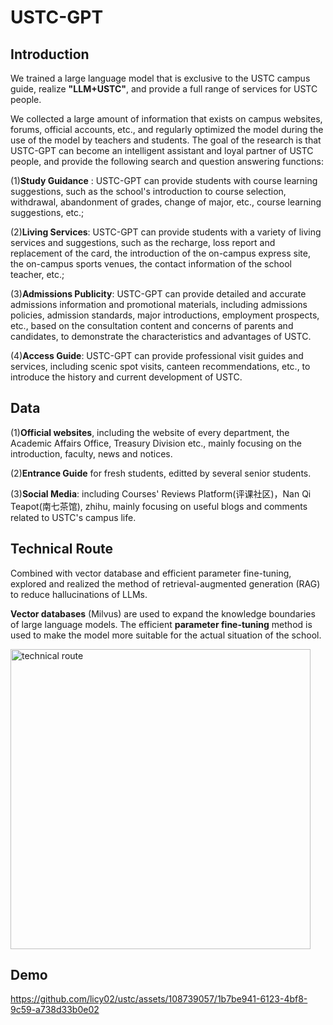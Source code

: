 # USTC-GPT
## Introduction
We trained a large language model that is exclusive to the USTC campus guide, realize **"LLM+USTC"**, and provide a full range of services for USTC people.  

We collected a large amount of information that exists on campus websites, forums, official accounts, etc., and regularly optimized the model during the use of the model by teachers and students. 
The goal of the research is that USTC-GPT can become an intelligent assistant and loyal partner of USTC people, and provide the following search and question answering functions:

(1)**Study Guidance** : USTC-GPT can provide students with course learning suggestions, such as the school's introduction to course selection, withdrawal, abandonment of grades, change of major, etc., course learning suggestions, etc.;  

(2)**Living Services**: USTC-GPT can provide students with a variety of living services and suggestions, such as the recharge, loss report and replacement of the card, the introduction of the on-campus express site, the on-campus sports venues, the contact information of the school teacher, etc.;  

(3)**Admissions Publicity**: USTC-GPT can provide detailed and accurate admissions information and promotional materials, including admissions policies, admission standards, major introductions, employment prospects, etc., based on the consultation content and concerns of parents and candidates, to demonstrate the characteristics and advantages of USTC.  

(4)**Access Guide**: USTC-GPT can provide professional visit guides and services, including scenic spot visits, canteen recommendations, etc., to introduce the history and current development of USTC.

## Data 
(1)**Official websites**, including the website of every department, the Academic Affairs Office, Treasury Division etc., mainly focusing on the introduction, faculty, news and notices.

(2)**Entrance Guide** for fresh students, editted by several senior students.

(3)**Social Media**: including Courses' Reviews Platform(评课社区)，Nan Qi Teapot(南七茶馆), zhihu, mainly focusing on useful blogs and comments related to USTC's campus life.

## Technical Route
Combined with vector database and efficient parameter fine-tuning, explored and realized the method of retrieval-augmented generation (RAG) to reduce hallucinations of LLMs.

**Vector databases** (Milvus) are used to expand the knowledge boundaries of large language models.
The efficient **parameter fine-tuning** method is used to make the model more suitable for the actual situation of the school.

<img width="480" alt="technical route" src="https://github.com/licy02/ustc/assets/108739057/f11fa52c-7aab-4b6b-97b2-4abc2790350e">

## Demo
https://github.com/licy02/ustc/assets/108739057/1b7be941-6123-4bf8-9c59-a738d33b0e02

